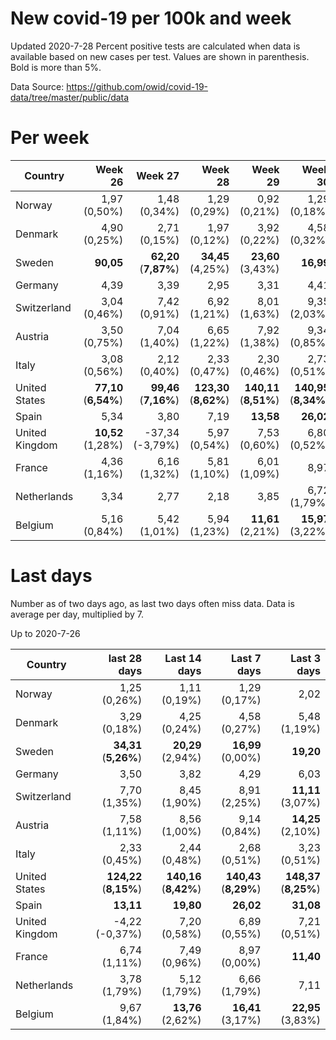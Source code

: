 # New covid-19 per 100k and week
Updated 2020-7-28
Percent positive tests are calculated when data is available based on new cases per test.  Values are shown in parenthesis.  Bold is more than 5%.

Data Source: https://github.com/owid/covid-19-data/tree/master/public/data

# Per week
|Country|Week 26|Week 27|Week 28|Week 29|Week 30|Week 31|
| --- | --: | --: | --: | --: | --: | --: |
|Norway|1,97 (0,50%) |1,48 (0,34%) |1,29 (0,29%) |0,92 (0,21%) |1,29 (0,18%) |0,00 |
|Denmark|4,90 (0,25%) |2,71 (0,15%) |1,97 (0,12%) |3,92 (0,22%) |4,58 (0,32%) |0,00 |
|Sweden|**90,05** |**62,20** (**7,87%**) |**34,45** (4,25%) |**23,60** (3,43%) |**16,99** |0,00 |
|Germany|4,39 |3,39 |2,95 |3,31 |4,41 |2,84 |
|Switzerland|3,04 (0,46%) |7,42 (0,91%) |6,92 (1,21%) |8,01 (1,63%) |9,35 (2,03%) |8,90 |
|Austria|3,50 (0,75%) |7,04 (1,40%) |6,65 (1,22%) |7,92 (1,38%) |9,34 (0,85%) |**10,65** |
|Italy|3,08 (0,56%) |2,12 (0,40%) |2,33 (0,47%) |2,30 (0,46%) |2,73 (0,51%) |2,94 |
|United States|**77,10** (**6,54%**) |**99,46** (**7,16%**) |**123,30** (**8,62%**) |**140,11** (**8,51%**) |**140,95** (**8,34%**) |**118,41** |
|Spain|5,34 |3,80 |7,19 |**13,58** |**26,02** |0,00 |
|United Kingdom|**10,52** (1,28%) |-37,34 (-3,79%) |5,97 (0,54%) |7,53 (0,60%) |6,80 (0,52%) |7,68 |
|France|4,36 (1,16%) |6,16 (1,32%) |5,81 (1,10%) |6,01 (1,09%) |8,97 |0,00 |
|Netherlands|3,34 |2,77 |2,18 |3,85 |6,72 (1,79%) |8,74 |
|Belgium|5,16 (0,84%) |5,42 (1,01%) |5,94 (1,23%) |**11,61** (2,21%) |**15,97** (3,22%) |0,00 |

# Last days
Number as of two days ago, as last two days often miss data.  Data is average per day, multiplied by 7.

Up to 2020-7-26

|Country|last 28 days|Last 14 days|Last 7 days|Last 3 days|
| --- | --: | --: | --: | --: |
|Norway|1,25 (0,26%)|1,11 (0,19%)|1,29 (0,17%)|2,02|
|Denmark|3,29 (0,18%)|4,25 (0,24%)|4,58 (0,27%)|5,48 (1,19%)|
|Sweden|**34,31** (**5,26%**)|**20,29** (2,94%)|**16,99** (0,00%)|**19,20**|
|Germany|3,50|3,82|4,29|6,03|
|Switzerland|7,70 (1,35%)|8,45 (1,90%)|8,91 (2,25%)|**11,11** (3,07%)|
|Austria|7,58 (1,11%)|8,56 (1,00%)|9,14 (0,84%)|**14,25** (2,10%)|
|Italy|2,33 (0,45%)|2,44 (0,48%)|2,68 (0,51%)|3,23 (0,51%)|
|United States|**124,22** (**8,15%**)|**140,16** (**8,42%**)|**140,43** (**8,29%**)|**148,37** (**8,25%**)|
|Spain|**13,11**|**19,80**|**26,02**|**31,08**|
|United Kingdom|-4,22 (-0,37%)|7,20 (0,58%)|6,89 (0,55%)|7,21 (0,51%)|
|France|6,74 (1,11%)|7,49 (0,96%)|8,97 (0,00%)|**11,40**|
|Netherlands|3,78 (1,79%)|5,12 (1,79%)|6,66 (1,79%)|7,11|
|Belgium|9,67 (1,84%)|**13,76** (2,62%)|**16,41** (3,17%)|**22,95** (3,83%)|
